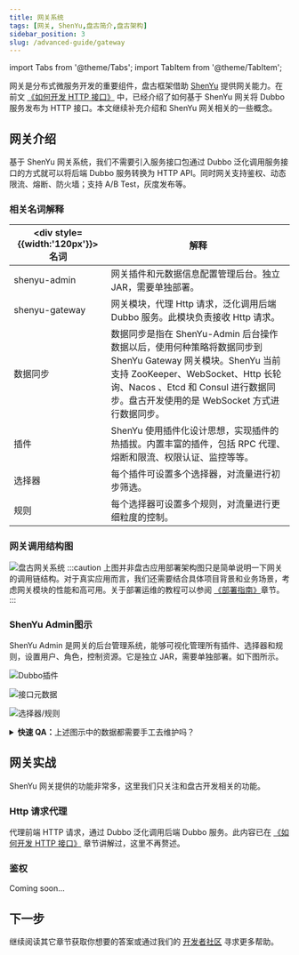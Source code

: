 ```yaml
---
title: 网关系统
tags: [网关, ShenYu,盘古简介,盘古架构]
sidebar_position: 3
slug: /advanced-guide/gateway
---
```

<head>
  <title>盘古开发框架 | 网关系统 | Dubbo 网关 | ShenYu Admin</title>
  <meta name="keywords" content="盘古开发框架 | 网关系统 | Dubbo网关 | ShenYu Admin" />
  <meta name="description" content="盘古开发框架是一套轻量稳健的工业级分布式微服务开发治理框架（兼容单体分层架构）" />
</head>

import Tabs from '@theme/Tabs';
import TabItem from '@theme/TabItem';

网关是分布式微服务开发的重要组件，盘古框架借助 [ShenYu](/docs/thanks) 提供网关能力。在前文 [《如何开发 HTTP 接口》](/docs/quick-start/how-to-create-http-api#编程实战二基于-shenyu-网关开发) 中，已经介绍了如何基于 ShenYu 网关将 Dubbo 服务发布为 HTTP 接口。本文继续补充介绍和 ShenYu 网关相关的一些概念。

## 网关介绍
基于 ShenYu 网关系统，我们不需要引入服务接口包通过 Dubbo 泛化调用服务接口的方式就可以将后端 Dubbo 服务转换为 HTTP API。同时网关支持鉴权、动态限流、熔断、防火墙；支持 A/B Test，灰度发布等。

### 相关名词解释
|<div style={{width:'120px'}}>名词</div> | 解释  
--- | ---
shenyu-admin | 网关插件和元数据信息配置管理后台。独立 JAR，需要单独部署。 
shenyu-gateway | 网关模块，代理 Http 请求，泛化调用后端 Dubbo 服务。此模块负责接收 Http 请求。
数据同步 | 数据同步是指在 ShenYu-Admin 后台操作数据以后，使用何种策略将数据同步到 ShenYu Gateway 网关模块。ShenYu 当前支持 ZooKeeper、WebSocket、Http 长轮询、Nacos 、Etcd 和 Consul 进行数据同步。盘古开发使用的是 WebSocket 方式进行数据同步。
插件 | ShenYu 使用插件化设计思想，实现插件的热插拔。内置丰富的插件，包括 RPC 代理、熔断和限流、权限认证、监控等等。
选择器 | 每个插件可设置多个选择器，对流量进行初步筛选。
规则 | 每个选择器可设置多个规则，对流量进行更细粒度的控制。

### 网关调用结构图
![盘古网关系统](/resources/doc/9-pangu-framework-shenyu.png)
:::caution
上图并非盘古应用部署架构图只是简单说明一下网关的调用链结构。对于真实应用而言，我们还需要结合具体项目背景和业务场景，考虑网关模块的性能和高可用。关于部署运维的教程可以参阅 [《部署指南》](/docs/deploy-guide)章节。
:::

### ShenYu Admin图示
ShenYu Admin 是网关的后台管理系统，能够可视化管理所有插件、选择器和规则，设置用户、角色，控制资源。它是独立 JAR，需要单独部署。如下图所示。
<Tabs>
<TabItem value="img1" label="Dubbo插件">

![Dubbo插件](/resources/doc/12-pangu-framework-shenyu.png)
</TabItem>
<TabItem value="img2" label="接口元数据">

![接口元数据](/resources/doc/11-pangu-framework-shenyu.png)
</TabItem>
<TabItem value="img3" label="选择器/规则">

![选择器/规则](/resources/doc/10-pangu-framework-shenyu.png)
</TabItem>

</Tabs>

<details>
  <summary><b>快速 QA：</b>上述图示中的数据都需要手工去维护吗？</summary>
  <div>
不需要。在 Dubbo 服务实现类的方法上使用注解 @ShenyuDubboClient 标记，则该接口方法元数据自动上传到 ShenYu Admin 中，并根据配置自动创建选择器，最终通过同步机制会同步到 ShenYu Gateway 模块。只有图 1 的 Dubbo 插件配置需要手工维护。
  </div>
</details>


## 网关实战
ShenYu 网关提供的功能非常多，这里我们只关注和盘古开发相关的功能。

### Http 请求代理
代理前端 HTTP 请求，通过 Dubbo 泛化调用后端 Dubbo 服务。此内容已在 [《如何开发 HTTP 接口》](/docs/quick-start/how-to-create-http-api) 章节讲解过，这里不再赘述。

### 鉴权
Coming soon...

## 下一步
继续阅读其它章节获取你想要的答案或通过我们的 [开发者社区](/docs/community) 寻求更多帮助。